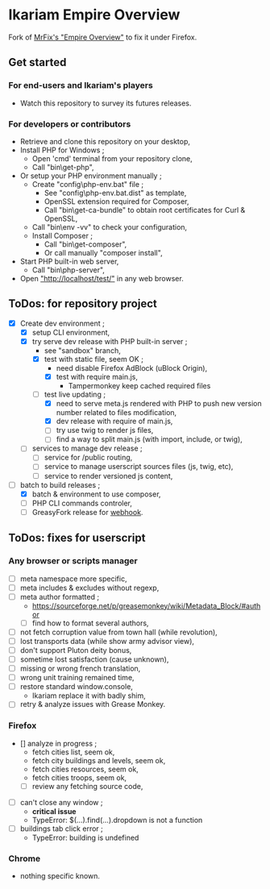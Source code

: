# Ikariam Empire Overview
Fork of [MrFix's "Empire Overview"](https://greasyfork.org/fr/scripts/456297-empire-overview) to fix it under Firefox.

## Get started

### For end-users and Ikariam's players
- Watch this repository to survey its futures releases.

### For developers or contributors
- Retrieve and clone this repository on your desktop,
- Install PHP for Windows ;
  - Open 'cmd' terminal from your repository clone,
  - Call "bin\get-php",
- Or setup your PHP environment manually ;
  - Create "config\php-env.bat" file ;
    - See "config\php-env.bat.dist" as template,
    - OpenSSL extension required for Composer,
    - Call "bin\get-ca-bundle" to obtain root certificates for Curl & OpenSSL,
  - Call "bin\env -vv" to check your configuration,
  - Install Composer ;
    - Call "bin\get-composer",
    - Or call manually "composer install", 
- Start PHP built-in web server,
  - Call "bin\php-server",
-   Open ["http://localhost/test/"](http://localhost/test/) in any web browser.

## ToDos: for repository project
- [x] Create dev environment ;
  - [x] setup CLI environment,
  - [x] try serve dev release with PHP built-in server ;
    - see "sandbox" branch,  
    - [x] test with static file, seem OK ;
      - need disable Firefox AdBlock (uBlock Origin),
      - [x] test with require main.js,
        - Tampermonkey keep cached required files
    - [ ] test live updating ;
      - [x] need to serve meta.js rendered with PHP to push new version number related to files modification,
      - [x] dev release with require of main.js,      
      - [ ] try use twig to render js files,
      - [ ] find a way to split main.js (with import, include, or twig),
  - [ ] services to manage dev release ;
    - [ ] service for /public routing,
    - [ ] service to manage userscript sources files (js, twig, etc),
    - [ ] service to render versioned js content,
- [ ] batch to build releases ;
  - [x] batch & environment to use composer,
  - [ ] PHP CLI commands controler,
  - [ ] GreasyFork release for [webhook](https://greasyfork.org/fr/users/webhook-info).

## ToDos: fixes for userscript

### Any browser or scripts manager
- [ ] meta namespace more specific,
- [ ] meta includes & excludes without regexp,
- [ ] meta author formatted ;
  - https://sourceforge.net/p/greasemonkey/wiki/Metadata_Block/#author
  - [ ] find how to format several authors,
- [ ] not fetch corruption value from town hall (while revolution),
- [ ] lost transports data (while show army advisor view),
- [ ] don't support Pluton deity bonus,
- [ ] sometime lost satisfaction (cause unknown),
- [ ] missing or wrong french translation,
- [ ] wrong unit training remained time,
- [ ] restore standard window.console,
  - Ikariam replace it with badly shim,
- [ ] retry & analyze issues with Grease Monkey.

### Firefox
- [] analyze in progress ;
  - fetch cities list, seem ok,
  - fetch city buildings and levels, seem ok,
  - fetch cities resources, seem ok,
  - fetch cities troops, seem ok,
  - [ ] review any fetching source code,
- [ ] can't close any window ;
  - **critical issue**
  - TypeError: $(...).find(...).dropdown is not a function
- [ ] buildings tab click error ;
  - TypeError: building is undefined

### Chrome
- nothing specific known.

